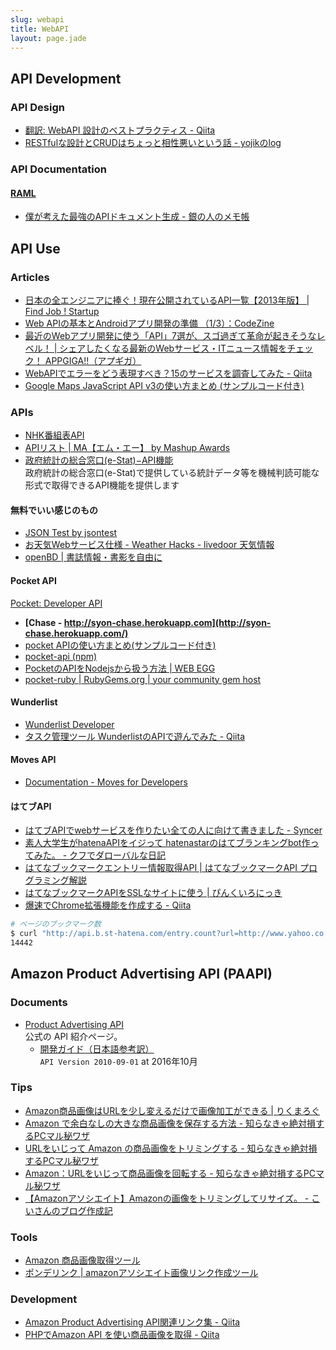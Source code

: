 ```yaml
---
slug: webapi
title: WebAPI
layout: page.jade
---
```



## API Development

### API Design
- [翻訳: WebAPI 設計のベストプラクティス - Qiita](http://qiita.com/mserizawa/items/b833e407d89abd21ee72)
- [RESTfulな設計とCRUDはちょっと相性悪いという話 - yojikのlog](http://yojik.hatenablog.jp/entry/20090807/1249660434)

### API Documentation
#### [RAML](http://raml.org/)
- [僕が考えた最強のAPIドキュメント生成 - 銀の人のメモ帳](http://gin0606.hatenablog.com/entry/2016/02/16/144910)


## API Use

### Articles

- [日本の全エンジニアに捧ぐ！現在公開されているAPI一覧【2013年版】 | Find Job ! Startup](http://www.find-job.net/startup/api-2013)
- [Web APIの基本とAndroidアプリ開発の準備 （1/3）：CodeZine](http://codezine.jp/article/detail/7169)
- [最近のWebアプリ開発に使う「API」7選が、スゴ過ぎて革命が起きそうなレベル！ | シェアしたくなる最新のWebサービス・ITニュース情報をチェック！ APPGIGA!!（アプギガ）](http://plus.appgiga.jp/masatolan/2014/10/21/54236/)
- [WebAPIでエラーをどう表現すべき？15のサービスを調査してみた - Qiita](http://qiita.com/suin/items/f7ac4de914e9f3f35884)
- [Google Maps JavaScript API v3の使い方まとめ (サンプルコード付き)](http://syncer.jp/google-maps-javascript-api-matome)

### APIs
- [NHK番組表API](http://api-portal.nhk.or.jp/ja)
- [APIリスト | MA【エム・エー】 by Mashup Awards](http://mashupaward.jp/apis)
- [政府統計の総合窓口\(e\-Stat\)−API機能](http://www.e-stat.go.jp/api/)  
  政府統計の総合窓口\(e\-Stat\)で提供している統計データ等を機械判読可能な形式で取得できるAPI機能を提供します

#### 無料でいい感じのもの

- [JSON Test by jsontest](http://www.jsontest.com/)
- [お天気Webサービス仕様 - Weather Hacks - livedoor 天気情報](http://weather.livedoor.com/weather_hacks/webservice)
- [openBD \| 書誌情報・書影を自由に](https://openbd.jp/#contact)

#### Pocket API
[Pocket: Developer API](https://getpocket.com/developer/)

- __[Chase - http://syon-chase.herokuapp.com](http://syon-chase.herokuapp.com/)__
- [pocket APIの使い方まとめ(サンプルコード付き)](https://syncer.jp/pocket-api-matome)
- [pocket-api (npm)](https://www.npmjs.com/package/pocket-api)
- [PocketのAPIをNodejsから扱う方法 | WEB EGG](http://leko.jp/archives/519)
- [pocket-ruby | RubyGems.org | your community gem host](https://rubygems.org/gems/pocket-ruby/versions/0.0.6)

#### Wunderlist
- [Wunderlist Developer](https://developer.wunderlist.com/)
- [タスク管理ツール WunderlistのAPIで遊んでみた \- Qiita](http://qiita.com/nori4k/items/d0ee6a287105410a353c)

#### Moves API
- [Documentation - Moves for Developers](https://dev.moves-app.com/)

#### はてブAPI
- [はてブAPIでwebサービスを作りたい全ての人に向けて書きました - Syncer](http://syncer.jp/hatebu-api-matome)
- [素人大学生がhatenaAPIをイジって hatenastarのはてブランキングbot作ってみた。 - クフでダローバルな日記](http://swimath2.hatenablog.com/entry/2014/06/25/142405)
- [はてなブックマークエントリー情報取得API | はてなブックマークAPI プログラミング解説](http://so-zou.jp/web-app/tech/web-api/hatena/entry/)
- [はてなブックマークAPIをSSLなサイトに使う \| ぴんくいろにっき](https://blog.hinaloe.net/2015/08/15/hatena-bookmark-api-on-ssl/)
- [爆速でChrome拡張機能を作成する \- Qiita](http://qiita.com/thr3a/items/702e58f5d793332a1001)

```bash
# ページのブックマーク数
$ curl "http://api.b.st-hatena.com/entry.count?url=http://www.yahoo.co.jp"
14442
```

## Amazon Product Advertising API (PAAPI)

### Documents

- [Product Advertising API](https://affiliate.amazon.co.jp/gp/advertising/api/detail/main.html)  
  公式の API 紹介ページ。
  - [開発ガイド（日本語参考訳）](https://images-na.ssl-images-amazon.com/images/G/09/associates/paapi/dg/index.html?rw_useCurrentProtocol=1)  
  `API Version 2010-09-01` at 2016年10月

### Tips

- [Amazon商品画像はURLを少し変えるだけで画像加工ができる \| りくまろぐ](http://rikumalog.com/webservice/amazon-img-can-change-by-url.html)
- [Amazon で余白なしの大きな商品画像を保存する方法 \- 知らなきゃ絶対損するPCマル秘ワザ](http://daredemopc.blog51.fc2.com/blog-entry-856.html)
- [URLをいじって Amazon の商品画像をトリミングする \- 知らなきゃ絶対損するPCマル秘ワザ](http://daredemopc.blog51.fc2.com/blog-entry-930.html)
- [Amazon：URLをいじって商品画像を回転する \- 知らなきゃ絶対損するPCマル秘ワザ](http://daredemopc.blog51.fc2.com/blog-entry-1323.html)
- [【Amazonアソシエイト】Amazonの画像をトリミングしてリサイズ。 \- こいさんのブログ作成記](http://riksblog.fool.jp/public_html/mt5/anime/tweet/2015/02/amatri.html)

### Tools

- [Amazon 商品画像取得ツール](http://utils.ipentec.com/amazonProductsImageCapture/)
- [ポンデリンク \| amazonアソシエイト画像リンク作成ツール](http://ponde.info/)

### Development

- [Amazon Product Advertising API関連リンク集 \- Qiita](http://qiita.com/yokkong/items/a33c9c1b21a3e4396995)
- [PHPでAmazon API を使い商品画像を取得 \- Qiita](http://qiita.com/hiroyukisato/items/c2182d740639fe858631)
